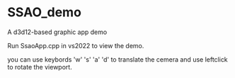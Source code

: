 # SSAO_demo
A d3d12-based graphic app demo

Run SsaoApp.cpp in vs2022 to view the demo.

you can use keybords 'w' 's' 'a' 'd' to translate the cemera and use leftclick to rotate the viewport. 
